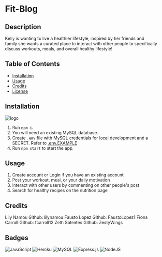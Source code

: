 # Fit-Blog

## Description

Kelly is wanting to live a healthier lifestyle, inspired by her friends and family she wants a curated place to interact with other people to specifically discuss workouts, meals, and overall healthy lifestyle!

## Table of Contents

- [Installation](#installation)
- [Usage](#installation)
- [Credits](#credits)
- [License](#license)

## Installation

<img src= https://i.giphy.com/media/aasqI8O4EKfCGVKIRM/giphy.webp alt="logo">

1. Run `npm i`.
2. You will need an existing MySQL database.
3. Create `.env` file with MySQL credentials for local development and a SECRET. Refer to [.env.EXAMPLE](./.env.EXAMPLE)
4. Run `npm start` to start the app.

## Usage

<!-- IMAGE/GIF SHOWN HERE OF WEBPAGE -->

1. Create account or Login if you have an existing account
2. Post your workout, meal, or your daily motivation
3. Interact with other users by commenting on other people's post
4. Search for healthy recipes on the nutrition page

## Credits

Lily Namou Github: lilynamou
Fausto Lopez Github: FaustoLopez1
Fiona Carroll Github: fcarroll12
Zeth Satentes Github: ZestyWings

## Badges

![JavaScript](https://img.shields.io/badge/javascript-%23323330.svg?style=for-the-badge&logo=javascript&logoColor=%23F7DF1E)
![Heroku](https://img.shields.io/badge/heroku-%23430098.svg?style=for-the-badge&logo=heroku&logoColor=white)
![MySQL](https://img.shields.io/badge/mysql-%2300f.svg?style=for-the-badge&logo=mysql&logoColor=white)
![Express.js](https://img.shields.io/badge/express.js-%23404d59.svg?style=for-the-badge&logo=express&logoColor=%2361DAFB)
![NodeJS](https://img.shields.io/badge/node.js-6DA55F?style=for-the-badge&logo=node.js&logoColor=white)
